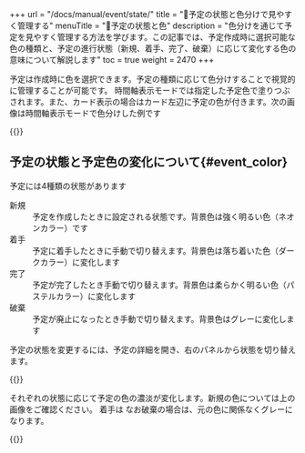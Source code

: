 +++
url = "/docs/manual/event/state/"
title = "🎨予定の状態と色分けで見やすく管理する"
menuTitle = "🎨予定の状態と色"
description = "色分けを通じて予定を見やすく管理する方法を学びます。この記事では、予定作成時に選択可能な色の種類と、予定の進行状態（新規、着手、完了、破棄）に応じて変化する色の意味について解説します"
toc = true
weight = 2470
+++

予定は作成時に色を選択できます。予定の種類に応じて色分けすることで視覚的に管理することが可能です。
時間軸表示モードでは指定した予定色で塗りつぶされます。また、カード表示の場合はカード左辺に予定の色が付きます。次の画像は時間軸表示モードで色分けした例です

{{<icatch filename="img/color-event" msg="予定を色分けして管理可能">}}

## 予定の状態と予定色の変化について{#event_color}

予定には4種類の状態があります

<dl class="basic">
    <dt>新規</dt>
    <dd>予定を作成したときに設定される状態です。背景色は強く明るい色（ネオンカラー）です</dd>
    <dt>着手</dt>
    <dd>予定に着手したときに手動で切り替えます。背景色は落ち着いた色（ダークカラー）に変化します</dd>
    <dt>完了</dt>
    <dd>予定が完了したとき手動で切り替えます。背景色は柔らかく明るい色（パステルカラー）に変化します</dd>
    <dt>破棄</dt>
    <dd>予定が廃止になったとき手動で切り替えます。背景色はグレーに変化します</dd>
</dl>

予定の状態を変更するには、予定の詳細を開き、右のパネルから状態を切り替えます。

{{<icatch filename="img/switch-event-state" msg="予定の状態はボタン１つで切り替えできます。">}}

それぞれの状態に応じて予定の色の濃淡が変化します。新規の色については上の画像をご確認ください。
着手は
なお破棄の場合は、元の色に関係なくグレーになります。

{{<icatch filename="img/event-color-type" msg="予定の状況に応じて色の濃淡が変化します。予定が「破棄」の場合は全て同じグレーになります">}}
